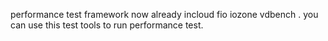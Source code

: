 performance test framework
now already incloud fio iozone vdbench . 
you can use this test tools to run performance test.
